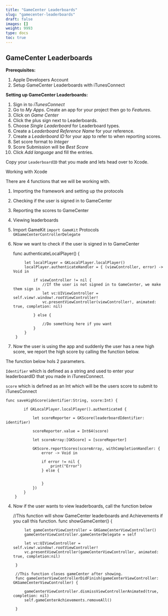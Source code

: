 ```yaml
---
title: "GameCenter Leaderboards"
slug: "gamecenter-leaderboards"
draft: false
images: []
weight: 9993
type: docs
toc: true
---
```


## GameCenter Leaderboards
**Prerequisites:**

1) Apple Developers Account
1) Setup GameCenter Leaderboards with iTunesConnect

**Setting up GameCenter Leaderboards:**

1. Sign in to *iTunesConnect*
2. Go to *My Apps*. Create an app for your project then go to *Features*.
3. Click on *Game Center*
4. Click the plus sign next to Leaderboards.
5. Choose *Single Leaderboard* for Leaderboard types.
6. Create a *Leaderboard Reference Name* for your reference.
7. Create a *Leaderboard ID* for your app to refer to when reporting scores. 
8. Set score format to *Integer*
9. Score Submission will be *Best Score*
10. Click *Add language* and fill the entries.

Copy your `LeaderboardID` that you made and lets head over to Xcode.


Working with Xcode

There are 4 functions that we will be working with.
1) Importing the framework and setting up the protocols
2) Checking if the user is signed in to GameCenter
3) Reporting the scores to GameCenter
4) Viewing leaderboards

1) Import GameKit `import GameKit`
Protocols `GKGameCenterControllerDelegate`

2) Now we want to check if the user is signed in to GameCenter

 

    func authenticateLocalPlayer() {
            
            let localPlayer = GKLocalPlayer.localPlayer()
            localPlayer.authenticateHandler = { (viewController, error) -> Void in
                
                if viewController != nil {
                    //If the user is not signed in to GameCenter, we make them sign in
                    let vc:UIViewController = self.view!.window!.rootViewController!
                    vc.presentViewController(viewController!, animated: true, completion: nil)
                    
                } else {
                    
                    //Do something here if you want
                }
            }
        }
        

3) Now the user is using the app and suddenly the user has a new high score, we report the high score by calling the function below.

The function below hols 2 parameters.
 
`Identifier` which is defined as a string and used to enter your leaderboardID that you made in iTunesConnect. 

`score` which is defined as an Int which will be the users score to submit to iTunesConnect

 

    func saveHighScore(identifier:String, score:Int) {
            
            if GKLocalPlayer.localPlayer().authenticated {
                
                let scoreReporter = GKScore(leaderboardIdentifier: identifier)
                
                scoreReporter.value = Int64(score)
                
                let scoreArray:[GKScore] = [scoreReporter]
                
                GKScore.reportScores(scoreArray, withCompletionHandler: {
                    error -> Void in
                    
                    if error != nil {
                        print("Error")
                    } else {
                        
                        
                    }
                })
            }
        }

4) Now if the user wants to view leaderboards, call  the function below
 

    //This function will show GameCenter leaderboards and Achievements if you call this function.
        func showGameCenter() {
            
            let gameCenterViewController = GKGameCenterViewController()
            gameCenterViewController.gameCenterDelegate = self
            
            let vc:UIViewController = self.view!.window!.rootViewController!
            vc.presentViewController(gameCenterViewController, animated: true, completion:nil)
            
        }
        
        //This function closes gameCenter after showing.
        func gameCenterViewControllerDidFinish(gameCenterViewController: GKGameCenterViewController) {
            
            gameCenterViewController.dismissViewControllerAnimated(true, completion: nil)
            self.gameCenterAchievements.removeAll()
            
        }
        



